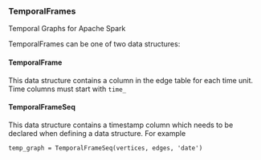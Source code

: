 ### TemporalFrames

Temporal Graphs for Apache Spark

TemporalFrames can be one of two data structures:
 
#### TemporalFrame

This data structure contains a column in the edge table for each time unit. Time columns must start with `time_`

#### TemporalFrameSeq

This data structure contains a timestamp column which needs to be declared when defining a data structure. For example

`temp_graph = TemporalFrameSeq(vertices, edges, 'date')`
